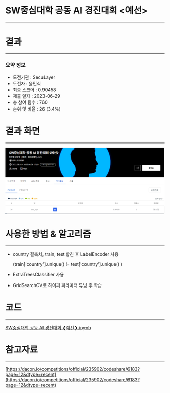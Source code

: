# SW중심대학 공동 AI 경진대회 <예선>
-----------------------------------
# 결과
-----------------------------------
### 요약 정보
  * 도전기관 : SecuLayer
  * 도전자 : 윤민식
  * 최종 스코어 : 0.90458
  * 제출 일자 : 2023-06-29
  * 총 참여 팀수 : 760
  * 순위 및 비율 : 26 (3.4%)
# 결과 화면
-----------------------------------
![rank](./img/rank.PNG)
# 사용한 방법 & 알고리즘
----------------------------------
  * country 결측치, train, test 합친 후 LabelEncoder 사용

     (train['country'].unique() != test['country'].unique() )
  * ExtraTreesClassifier 사용
  * GridSearchCV로 하이퍼 파라미터 튜닝 후 학습
# 코드
----------------------------------
[SW중심대학 공동 AI 경진대회 ❮예선❯.ipynb](./SW중심대학_공동_AI_경진대회_<예선>.ipynb)
# 참고자료
----------------------------------
[https://dacon.io/competitions/official/235902/codeshare/6183?page=12&dtype=recent](https://dacon.io/competitions/official/235902/codeshare/6183?page=12&dtype=recent)
